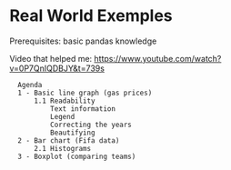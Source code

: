 # Real World Exemples
Prerequisites: basic pandas knowledge

Video that helped me: https://www.youtube.com/watch?v=0P7QnIQDBJY&t=739s

      Agenda
      1 - Basic line graph (gas prices)
          1.1 Readability
              Text information
              Legend
              Correcting the years
              Beautifying
      2 - Bar chart (Fifa data)
          2.1 Histograms
      3 - Boxplot (comparing teams)
